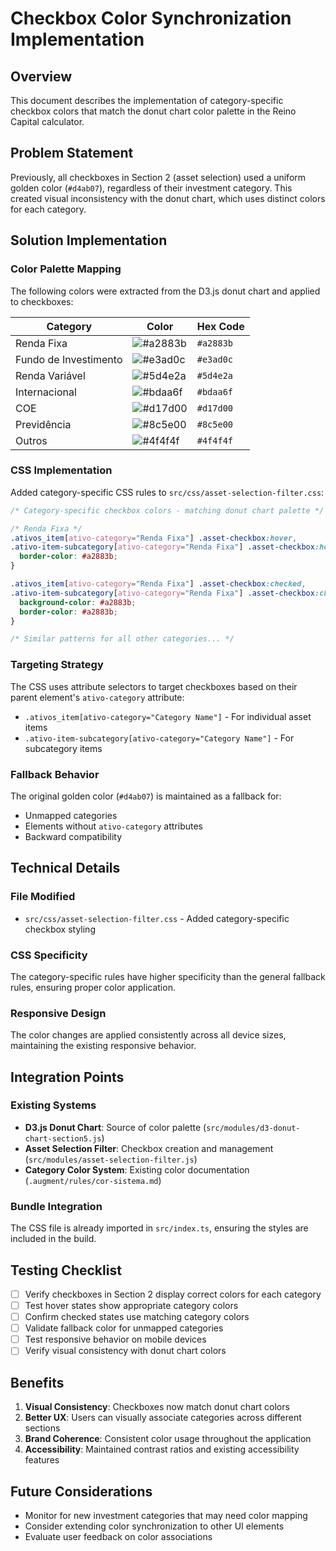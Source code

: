 # Checkbox Color Synchronization Implementation

## Overview

This document describes the implementation of category-specific checkbox colors that match the donut chart color palette in the Reino Capital calculator.

## Problem Statement

Previously, all checkboxes in Section 2 (asset selection) used a uniform golden color (`#d4ab07`), regardless of their investment category. This created visual inconsistency with the donut chart, which uses distinct colors for each category.

## Solution Implementation

### Color Palette Mapping

The following colors were extracted from the D3.js donut chart and applied to checkboxes:

| Category | Color | Hex Code |
|----------|-------|----------|
| Renda Fixa | ![#a2883b](https://via.placeholder.com/15/a2883b/000000?text=+) | `#a2883b` |
| Fundo de Investimento | ![#e3ad0c](https://via.placeholder.com/15/e3ad0c/000000?text=+) | `#e3ad0c` |
| Renda Variável | ![#5d4e2a](https://via.placeholder.com/15/5d4e2a/000000?text=+) | `#5d4e2a` |
| Internacional | ![#bdaa6f](https://via.placeholder.com/15/bdaa6f/000000?text=+) | `#bdaa6f` |
| COE | ![#d17d00](https://via.placeholder.com/15/d17d00/000000?text=+) | `#d17d00` |
| Previdência | ![#8c5e00](https://via.placeholder.com/15/8c5e00/000000?text=+) | `#8c5e00` |
| Outros | ![#4f4f4f](https://via.placeholder.com/15/4f4f4f/000000?text=+) | `#4f4f4f` |

### CSS Implementation

Added category-specific CSS rules to `src/css/asset-selection-filter.css`:

```css
/* Category-specific checkbox colors - matching donut chart palette */

/* Renda Fixa */
.ativos_item[ativo-category="Renda Fixa"] .asset-checkbox:hover,
.ativo-item-subcategory[ativo-category="Renda Fixa"] .asset-checkbox:hover {
  border-color: #a2883b;
}

.ativos_item[ativo-category="Renda Fixa"] .asset-checkbox:checked,
.ativo-item-subcategory[ativo-category="Renda Fixa"] .asset-checkbox:checked {
  background-color: #a2883b;
  border-color: #a2883b;
}

/* Similar patterns for all other categories... */
```

### Targeting Strategy

The CSS uses attribute selectors to target checkboxes based on their parent element's `ativo-category` attribute:

- `.ativos_item[ativo-category="Category Name"]` - For individual asset items
- `.ativo-item-subcategory[ativo-category="Category Name"]` - For subcategory items

### Fallback Behavior

The original golden color (`#d4ab07`) is maintained as a fallback for:

- Unmapped categories
- Elements without `ativo-category` attributes
- Backward compatibility

## Technical Details

### File Modified

- `src/css/asset-selection-filter.css` - Added category-specific checkbox styling

### CSS Specificity

The category-specific rules have higher specificity than the general fallback rules, ensuring proper color application.

### Responsive Design

The color changes are applied consistently across all device sizes, maintaining the existing responsive behavior.

## Integration Points

### Existing Systems

- **D3.js Donut Chart**: Source of color palette (`src/modules/d3-donut-chart-section5.js`)
- **Asset Selection Filter**: Checkbox creation and management (`src/modules/asset-selection-filter.js`)
- **Category Color System**: Existing color documentation (`.augment/rules/cor-sistema.md`)

### Bundle Integration

The CSS file is already imported in `src/index.ts`, ensuring the styles are included in the build.

## Testing Checklist

- [ ] Verify checkboxes in Section 2 display correct colors for each category
- [ ] Test hover states show appropriate category colors
- [ ] Confirm checked states use matching category colors
- [ ] Validate fallback color for unmapped categories
- [ ] Test responsive behavior on mobile devices
- [ ] Verify visual consistency with donut chart colors

## Benefits

1. **Visual Consistency**: Checkboxes now match donut chart colors
2. **Better UX**: Users can visually associate categories across different sections
3. **Brand Coherence**: Consistent color usage throughout the application
4. **Accessibility**: Maintained contrast ratios and existing accessibility features

## Future Considerations

- Monitor for new investment categories that may need color mapping
- Consider extending color synchronization to other UI elements
- Evaluate user feedback on color associations
